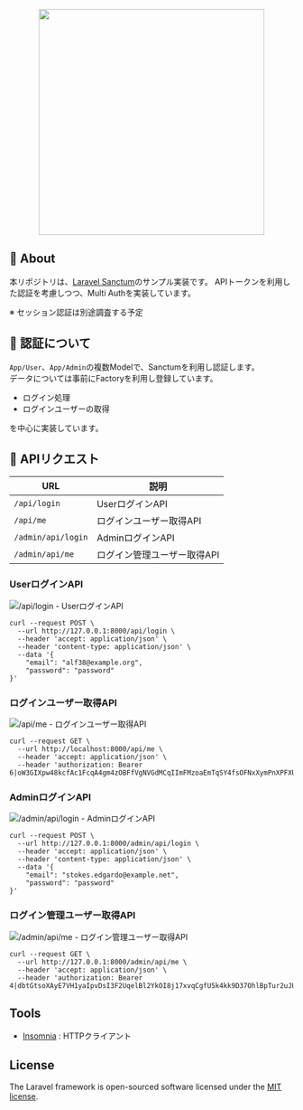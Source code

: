 <p align="center"><img src="https://camo.githubusercontent.com/4fdba9cc966adba5b42efa89a471464066f9b184/68747470733a2f2f6c61726176656c2e636f6d2f6173736574732f696d672f636f6d706f6e656e74732f6c6f676f2d73616e6374756d2e737667" width="400"></p>

## 📝 About

本リポジトリは、[Laravel Sanctum](https://laravel.com/docs/7.x/sanctum)のサンプル実装です。
APIトークンを利用した認証を考慮しつつ、Multi Authを実装しています。

※ セッション認証は別途調査する予定

## 📝 認証について

`App/User`、`App/Admin`の複数Modelで、Sanctumを利用し認証します。  
データについては事前にFactoryを利用し登録しています。  

- ログイン処理
- ログインユーザーの取得

を中心に実装しています。

## 📝 APIリクエスト

| URL  |説明  |
|---|---|
|`/api/login`  |UserログインAPI  |
|`/api/me`  |ログインユーザー取得API  |
|`/admin/api/login`  |AdminログインAPI  |
|`/admin/api/me`  |ログイン管理ユーザー取得API  |

### UserログインAPI

![/api/login - UserログインAPI](https://github.com/ynaka6/laravel7-sanctum-token/blob/master/screenshots/api_login.png)

```
curl --request POST \
  --url http://127.0.0.1:8000/api/login \
  --header 'accept: application/json' \
  --header 'content-type: application/json' \
  --data '{
	"email": "alf38@example.org",
	"password": "password"
}'
```

### ログインユーザー取得API

![/api/me - ログインユーザー取得API](https://github.com/ynaka6/laravel7-sanctum-token/blob/master/screenshots/api_me.png)

```
curl --request GET \
  --url http://localhost:8000/api/me \
  --header 'accept: application/json' \
  --header 'authorization: Bearer 6|oW3GIXpw48kcfAc1FcqA4gm4zOBFfVgNVGdMCqIImFMzoaEmTqSY4fsOFNxXymPnXPFXU5mfMYg7pMI7'
```

### AdminログインAPI

![/admin/api/login - AdminログインAPI](https://github.com/ynaka6/laravel7-sanctum-token/blob/master/screenshots/admin_api_login.png)

```
curl --request POST \
  --url http://127.0.0.1:8000/admin/api/login \
  --header 'accept: application/json' \
  --header 'content-type: application/json' \
  --data '{
	"email": "stokes.edgardo@example.net",
	"password": "password"
}'
```

### ログイン管理ユーザー取得API

![/admin/api/me - ログイン管理ユーザー取得API](https://github.com/ynaka6/laravel7-sanctum-token/blob/master/screenshots/admin_api_me.png)

```
curl --request GET \
  --url http://127.0.0.1:8000/admin/api/me \
  --header 'accept: application/json' \
  --header 'authorization: Bearer 4|dbtGtsoXAyE7VH1yaIpvDsI3F2UqelBl2YkOI8j17xvqCgfU5k4kk9D37OhlBpTur2uJUcttwCGSFV1U'
```


## Tools
- [Insomnia](https://insomnia.rest/) : HTTPクライアント

## License

The Laravel framework is open-sourced software licensed under the [MIT license](https://opensource.org/licenses/MIT).
